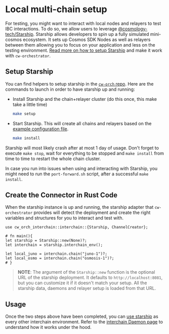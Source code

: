 # Local multi-chain setup

For testing, you might want to interact with local nodes and relayers to test IBC interactions. To do so, we allow users to leverage <a href="https://docs.cosmology.zone/starship" target="_blank">@cosmology-tech/Starship</a>. Starship allows developers to spin up a fully simulated mini-cosmos ecosystem. It sets up Cosmos SDK Nodes as well as relayers between them allowing you to focus on your application and less on the testing environment. [Read more on how to setup Starship](./starship.md) and make it work with `cw-orchestrator`.

## Setup Starship

You can find helpers to setup starship in the [`cw-orch` repo](https://github.com/AbstractSDK/cw-orchestrator/tree/main/packages/interchain/starship/starship). Here are the commands to launch in order to have starship up and running:

- Install Starship and the chain+relayer cluster (do this once, this make take a little time)

    ```bash
    make setup
    ```

- Start Starship. This will create all chains and relayers based on the [example configuration file](https://github.com/AbstractSDK/cw-orchestrator/blob/main/packages/interchain/starship/examples/starship.yaml).

    ```bash
    make install
    ```

Starship will most likely crash after at most 1 day of usage. Don't forget to execute `make stop`, wait for everything to be stopped and `make install` from time to time to restart the whole chain cluster.

In case you run into issues when using and interacting with Starship, you might need to run the `port-forward.sh` script, after a successful `make install`.

## Create the Connector in Rust Code

When the starship instance is up and running, the starship adapter that `cw-orchestrator` provides will detect the deployment and create the right variables and structures for you to interact and test with.

```rust,ignore
use cw_orch_interchain::interchain::{Starship, ChannelCreator};

# fn main(){
let starship = Starship::new(None)?;
let interchain = starship.interchain_env();

let local_juno = interchain.chain("juno-1")?;
let local_osmo = interchain.chain("osmosis-1")?;
# }
```

> **NOTE**: The argument of the `Starship::new` function is the optional URL of the starship deployment. It defaults to `http://localhost:8081`, but you can customize it if it doesn't match your setup. All the starship data, daemons and relayer setup is loaded from that URL.

## Usage

Once the two steps above have been completed, you can [use starship](../quick-start.md) as every other interchain environment. Refer to the [interchain Daemon page](./daemon.md) to understand how it works under the hood.
